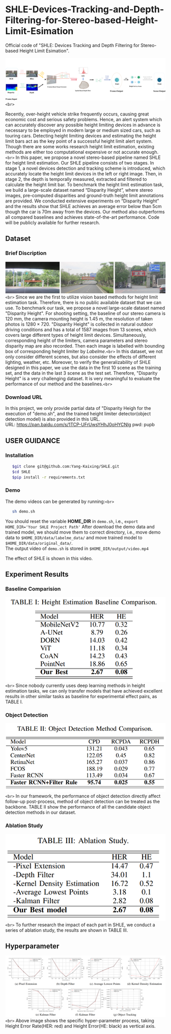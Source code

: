 # SHLE-Devices-Tracking-and-Depth-Filtering-for-Stereo-based-Height-Limit-Esimation

Official code of "SHLE: Devices Tracking and Depth Filtering for Stereo-based Height Limit Esimation".

![image](./data/readme/framework.png) `<br>`

Recently, over-height vehicle strike frequently occurs, causing great economic cost and serious safety problems. Hence, an alert system which can accurately discover any possible height limiting devices in advance is necessary to be employed in modern large or medium sized cars, such as touring cars. Detecting height limiting devices and estimating the height limit bars act as the key point of a successful height limit alert system. Though there are some works research height limit estimation, existing methods are either too computational expensive or not accurate enough. `<br>`
In this paper, we propose a novel stereo-based pipeline named SHLE for height limit estimation. Our SHLE pipeline consists of two stages. In stage 1, a novel devices detection and tracking scheme is introduced, which accurately locate the height limit devices in the left or right image. Then, in stage 2, the depth is temporally measured, extracted and filtered to calculate the height limit bar. To benchmark the height limit estimation task, we build a large-scale dataset named “Disparity Height”, where stereo images, pre-computed disparities and ground-truth height limit annotations are provided. We conducted extensive experiments on “Disparity Height” and the results show that SHLE achieves an average error below than 5cm though the car is 70m away from the devices. Our method also outperforms all compared baselines and achieves state-of-the-art performance. Code will be publicly available for further research.

## Dataset
### Brief Discription
![image](./data/readme/data_annotation.png) `<br>`
Since we are the first to utilize vision based methods for height limit estimation task. Therefore, there is no public available dataset that we can use. To benchmark our task, we propose a novel large-scale dataset named "Disparity Height". For shooting setting, the baseline of our stereo camera is 120 mm, the camera mounting height is 1.45 m, the resolution of taken photos is $1280 \times 720$. "Disparity Height" is collected in natural outdoor driving conditions and has a total of 1587 images from 13 scenes, which covers large different types of height limit devices. Simultaneously, corresponding height of the limiters, camera parameters and stereo disparity map are also recorded. Then each image is labelled with bounding box of corresponding height limiter by $Labelme$.`<br>`
In this dataset, we not only consider different scenes, but also consider the effects of different lighting, weather, etc. Moreover, to verify the generalizability of SHLE designed in this paper, we use the data in the first 10 scene as the training set, and the data in the last 3 scene as the test set. Therefore, "Disparity Height" is a very challenging dataset. It is very meaningful to evaluate the performance of our method and the baselines.`<br>`

### Download URL
In this project, we only provide partial data of "Disparity Heigh for the execution of "demo.sh", and the trained height limiter detector(object detection model) is also provided in this URL.<br>
   URL: https://pan.baidu.com/s/1TCP-UFrUwsYHhJ0oHYCNlg 
   pwd: pupb 

## USER GUIDANCE
### Installation

```bash
   $git clone git@github.com:Yang-Kaixing/SHLE.git
   $cd SHLE
   $pip install -r requirements.txt
```
### Demo

The demo videos can be generated by running:`<br>`

   ```bash
      sh demo.sh
   ```
You should reset the variable **HOME_DIR** in ``demo.sh``, i.e., ``export HOME_DIR='Your SHLE Project Path'``
After download the demo data and trained model, we should move them to correct directory, i.e., move demo data to ``$HOME_DIR/data/labelme_data/`` and move trained model to ``$HOME_DIR/data/original_data/``.<br>
The output video of ```demo.sh``` is stored in ``$HOME_DIR/output/video.mp4`` 


<!-- <iframe height=720 width=1280 src="本地视频路径"> -->

The effect of SHLE is shown in this video.

## Experiment Results
### Baseline Comparision

![image](./data/readme/baseline_comparison.png) `<br>`
Since nobody currently uses deep learning methods in height estimation tasks, we can only transfer models that have achieved excellent results in other similar tasks as baseline for experimental effect pairs, as TABLE I.

### Object Detection

![image](./data/readme/object_detection.png) `<br>`
In our framework, the performance of object detection directly affect follow-up post-process, method of object detection can be treated as the backbone. TABLE II show the performance of all the candidate object detection methods in our dataset.

### Ablation Study

![image](./data/readme/ablation_study.png) `<br>`
To further research the impact of each part in SHLE, we conduct a series of ablation study, the results are shown in TABLE III.

## Hyperparameter

![image](./data/readme/hyperparameter.png) `<br>`
Above image shows the specific hyper-parameter process, taking Height Error Rate(HER: red) and Height Error(HE: black) as vertical axis.
